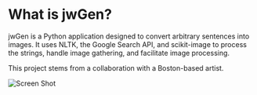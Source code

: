 # What is jwGen? #

jwGen is a Python application designed to convert arbitrary sentences into images. It uses NLTK, the Google Search API, and scikit-image to process the strings, handle image gathering, and facilitate image processing.

This project stems from a collaboration with a Boston-based artist. 

![Screen Shot](http://i.imgur.com/FclCmoX.png)
